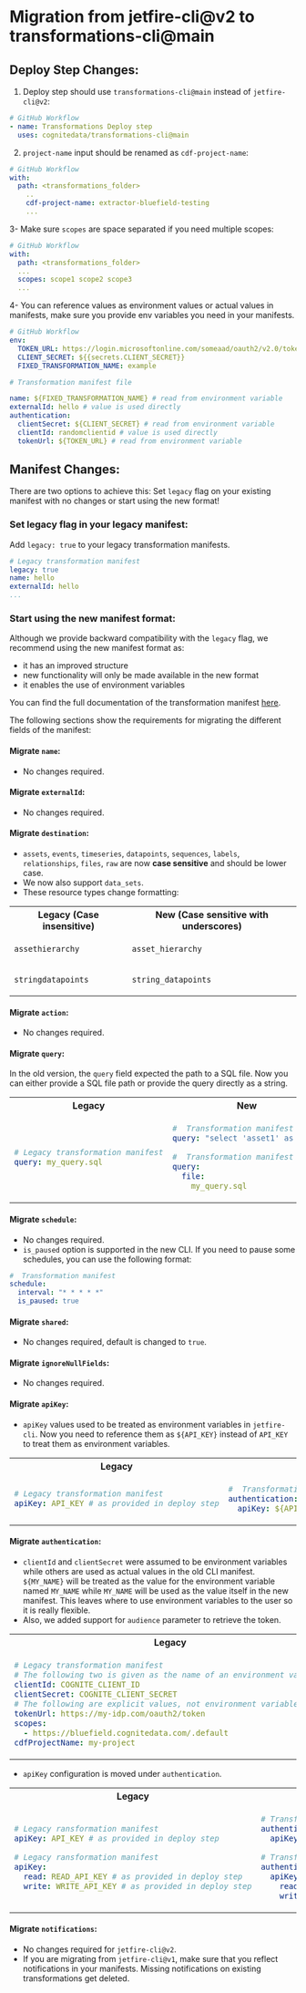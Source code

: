 # Migration from jetfire-cli@v2 to transformations-cli@main

## Deploy Step Changes:
1. Deploy step should use `transformations-cli@main` instead of `jetfire-cli@v2`:
```yaml
# GitHub Workflow
- name: Transformations Deploy step
  uses: cognitedata/transformations-cli@main
```

2. `project-name` input should be renamed as `cdf-project-name`:

```yaml
# GitHub Workflow
with:
  path: <transformations_folder>
    ..
    cdf-project-name: extractor-bluefield-testing
    ...
```

3- Make sure `scopes` are space separated if you need multiple scopes:

```yaml
# GitHub Workflow
with:
  path: <transformations_folder>
  ...
  scopes: scope1 scope2 scope3
  ...
```

4- You can reference values as environment values or actual values in manifests, make sure you provide env variables you need in your manifests.
```yaml
# GitHub Workflow
env:
  TOKEN_URL: https://login.microsoftonline.com/someaad/oauth2/v2.0/token
  CLIENT_SECRET: ${{secrets.CLIENT_SECRET}}
  FIXED_TRANSFORMATION_NAME: example
```

```yaml
# Transformation manifest file

name: ${FIXED_TRANSFORMATION_NAME} # read from environment variable
externalId: hello # value is used directly
authentication:
  clientSecret: ${CLIENT_SECRET} # read from environment variable
  clientId: randomclientid # value is used directly 
  tokenUrl: ${TOKEN_URL} # read from environment variable
```

## Manifest Changes:
There are two options to achieve this: Set `legacy` flag on your existing manifest with no changes or start using the new format!

### Set legacy flag in your legacy manifest:
Add `legacy: true` to your legacy transformation manifests.

```yaml
# Legacy transformation manifest
legacy: true
name: hello
externalId: hello
...
```

### Start using the new manifest format:
Although we provide backward compatibility with the `legacy` flag, we recommend using the new manifest format as:
- it has an improved structure
- new functionality will only be made available in the new format
- it enables the use of environment variables

You can find the full documentation of the transformation manifest [here](https://cognite-transformations-cli.readthedocs-hosted.com/en/latest/quickstart.html#transformation-manifest).

The following sections show the requirements for migrating the different fields of the manifest:

#### Migrate `name`:
- No changes required.

#### Migrate `externalId`:
- No changes required.

#### Migrate `destination`:
-  `assets`, `events`, `timeseries`, `datapoints`, `sequences`, `labels`, `relationships`, `files`, `raw` are now **case sensitive** and should be lower case.
- We now also support `data_sets`.
- These resource types change formatting:
<table>
<tr>
<th> Legacy (Case insensitive) </th>
<th> New (Case sensitive with underscores) </th>
</tr>
<tr>
<td>

`assethierarchy`

</td>
<td>

`asset_hierarchy`

</td>
</tr>
<tr>
<td>

`stringdatapoints`

</td>
<td>

`string_datapoints`

</td>
</tr>
</table>

#### Migrate `action`:
- No changes required.

#### Migrate `query`:
In the old version, the `query` field expected the path to a SQL file. Now you can either provide a SQL file path or provide the query directly as a string.


<table>
<tr>
<th> Legacy </th>
<th> New </th>
</tr>
<tr>
<td>

```yaml
# Legacy transformation manifest
query: my_query.sql
```

</td>
<td>

```yaml
#  Transformation manifest
query: "select 'asset1' as name"
```

```yaml
#  Transformation manifest
query:
  file:
    my_query.sql
```

</td>
</tr>
</table>

#### Migrate `schedule`:
- No changes required.
- `is_paused` option is supported in the new CLI. If you need to pause some schedules, you can use the following format:

```yaml
#  Transformation manifest
schedule:
  interval: "* * * * *"
  is_paused: true
```

#### Migrate `shared`:
- No changes required, default is changed to `true`.

#### Migrate `ignoreNullFields`:
- No changes required.

#### Migrate `apiKey`:
- `apiKey` values used to be treated as environment variables in `jetfire-cli`. Now you need to reference them as `${API_KEY}` instead of `API_KEY` to treat them as environment variables.

<table>
<tr>
<th> Legacy </th>
<th> New </th>
</tr>
<tr>
<td>

```yaml
# Legacy transformation manifest
apiKey: API_KEY # as provided in deploy step
```

</td>
<td>

```yaml
#  Transformation manifest
authentication:
  apiKey: ${API_KEY} # as provided in deploy step
```

</td>
</tr>
</table>


#### Migrate `authentication`:
- `clientId` and `clientSecret` were assumed to be environment variables while others are used as actual values in the old CLI manifest. 
`${MY_NAME}` will be treated as the value for the environment variable named `MY_NAME` while `MY_NAME` will be used as the value itself in the new manifest.
This leaves where to use environment variables to the user so it is really flexible. 
- Also, we added support for `audience` parameter to retrieve the token.
<table>
<tr>
<th> Legacy </th>
<th> New </th>
</tr>
<tr>
<td>

```yaml
# Legacy transformation manifest
# The following two is given as the name of an environment variable
clientId: COGNITE_CLIENT_ID
clientSecret: COGNITE_CLIENT_SECRET
# The following are explicit values, not environment variables
tokenUrl: https://my-idp.com/oauth2/token
scopes:
  - https://bluefield.cognitedata.com/.default
cdfProjectName: my-project
```
</td>
<td>

```yaml
# Transformation manifest
clientId: ${CLIENT_ID}
clientSecret: ${CLIENT_SECRET}
tokenUrl: https://my-idp.com/oauth2/token
scopes: 
  - https://bluefield.cognitedata.com/.default
cdfProjectName: my-project
# audience: ""
```

</td>
</tr>
</table>

- `apiKey` configuration is moved under `authentication`.

<table>
<tr>
<th> Legacy </th>
<th> New </th>
</tr>
<tr>
<td>

```yaml
# Legacy ransformation manifest
apiKey: API_KEY # as provided in deploy step
```

```yaml
# Legacy ransformation manifest
apiKey: 
  read: READ_API_KEY # as provided in deploy step
  write: WRITE_API_KEY # as provided in deploy step
```

</td>
<td>

```yaml
# Transformation manifest
authentication:
  apiKey: ${API_KEY} # as provided in deploy step
```

```yaml
# Transformation manifest
authentication:
  apiKey: 
    read: ${READ_API_KEY} # as provided in deploy step
    write: ${WRITE_API_KEY} # as provided in deploy step
```

</td>
</tr>
</table>

#### Migrate `notifications`:
- No changes required for `jetfire-cli@v2`.
- If you are migrating from `jetfire-cli@v1`, make sure that you reflect notifications in your manifests. Missing notifications on existing transformations get deleted.



